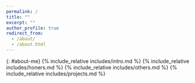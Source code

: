 ```yaml
---
permalink: /
title: ""
excerpt: ""
author_profile: true
redirect_from: 
  - /about/
  - /about.html
---
```

<span class='anchor' id='about-me'></span>
{: #about-me}
{% include_relative includes/intro.md %}
{% include_relative includes/honers.md %}
{% include_relative includes/others.md %}
{% include_relative includes/projects.md %}
